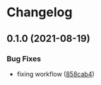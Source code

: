# Changelog

## 0.1.0 (2021-08-19)


### Bug Fixes

* fixing workflow ([858cab4](https://www.github.com/7urkm3n/pcloud/commit/858cab495be548013c3e61756e626ce17cd38db3))
